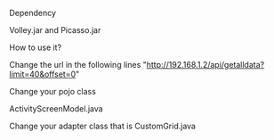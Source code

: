 Dependency

Volley.jar and 
Picasso.jar

How to use it?

Change the url in the following lines
 "http://192.168.1.2/api/getalldata?limit=40&offset=0"
 
 
Change your pojo class

ActivityScreenModel.java 

Change your adapter class that is CustomGrid.java


